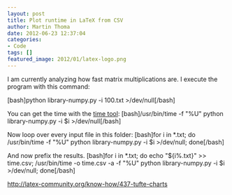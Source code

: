 ```yaml
---
layout: post
title: Plot runtime in LaTeX from CSV
author: Martin Thoma
date: 2012-06-23 12:37:04
categories: 
- Code
tags: []
featured_image: 2012/01/latex-logo.png
---
```

I am currently analyzing how fast matrix multiplications are. I execute the program with this command:

[bash]python library-numpy.py -i 100.txt &gt;/dev/null[/bash]

You can get the time with the <a href="http://en.wikipedia.org/wiki/Time_(Unix)">time tool</a>:
[bash]/usr/bin/time -f &quot;%U&quot; python library-numpy.py -i $i &gt;/dev/null[/bash]

Now loop over every input file in this folder:
[bash]for i in *.txt; do /usr/bin/time -f &quot;%U&quot; python library-numpy.py -i $i &gt;/dev/null; done[/bash]

And now prefix the results.
[bash]for i in *.txt; do echo &quot;${i%.txt}&quot; &gt;&gt; time.csv; /usr/bin/time -o time.csv -a -f &quot;%U&quot; python library-numpy.py -i $i &gt;/dev/null; done[/bash]

http://latex-community.org/know-how/437-tufte-charts